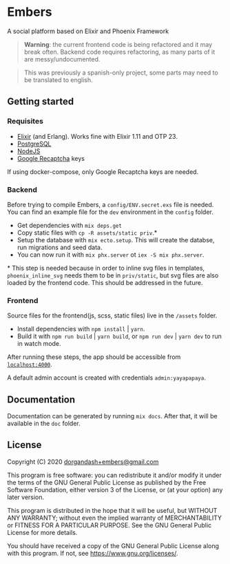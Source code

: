 # Embers

A social platform based on Elixir and Phoenix Framework

> **Warning**: the current frontend code is being refactored and it may break
> often. Backend code requires refactoring, as many parts of it are
> messy/undocumented.

> This was previously a spanish-only project, some parts may need to be
> translated to english.

## Getting started

### Requisites

- [Elixir](https://elixir-lang.org/) (and Erlang). Works fine with Elixir 1.11
  and OTP 23.
- [PostgreSQL](https://www.postgresql.org/)
- [NodeJS](https://nodejs.org)
- [Google Recaptcha](https://developers.google.com/recaptcha/) keys

If using docker-compose, only Google Recaptcha keys are needed.

### Backend

Before trying to compile Embers, a `config/ENV.secret.exs` file is needed. You
can find an example file for the `dev` environment in the `config` folder.

- Get dependencies with `mix deps.get`
- Copy static files with `cp -R assets/static priv`.\*
- Setup the database with `mix ecto.setup`. This will create the databse, run
  migrations and seed data.
- You can now run it with `mix phx.server` ot `iex -S mix phx.server`.

\* This step is needed because in order to inline svg files in templates,
`phoenix_inline_svg` needs them to be in `priv/static`, but svg files are also
loaded by the frontend code. This should be addressed in the future.

### Frontend

Source files for the frontend(js, scss, static files) live in the `/assets`
folder.

- Install dependencies with `npm install` | `yarn`.
- Build it with `npm run build` | `yarn build`, or `npm run dev` | `yarn dev` to
  run in watch mode.

After running these steps, the app should be accessible from
[`localhost:4000`](http://localhost:4000).

A default admin account is created with credentials `admin:yayapapaya`.

## Documentation

Documentation can be generated by running `mix docs`. After that, it will be available in the `doc` folder.

## License

Copyright (C) 2020 dorgandash+embers@gmail.com

This program is free software: you can redistribute it and/or modify
it under the terms of the GNU General Public License as published by
the Free Software Foundation, either version 3 of the License, or
(at your option) any later version.

This program is distributed in the hope that it will be useful,
but WITHOUT ANY WARRANTY; without even the implied warranty of
MERCHANTABILITY or FITNESS FOR A PARTICULAR PURPOSE. See the
GNU General Public License for more details.

You should have received a copy of the GNU General Public License
along with this program. If not, see <https://www.gnu.org/licenses/>.
